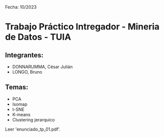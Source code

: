 Fecha: 10/2023

# Trabajo Práctico Intregador - Mineria de Datos - TUIA

## Integrantes: 

* DONNARUMMA, César Julián
* LONGO, Bruno

## Temas:

* PCA
* Isomap
* t-SNE
* K-means
* Clustering jerarquico

Leer 'enunciado_tp_01.pdf'.
